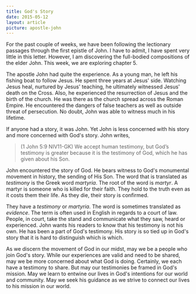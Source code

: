 ```yaml
---
title: God's Story 
date: 2015-05-12
layout: article
picture: apostle-john
---
```

 
For the past couple of weeks, we have been following the lectionary passages through the first epistle of John. I have to admit, I have spent very little in this letter. However, I am discovering the full-bodied compositions of the elder John. This week, we are exploring chapter 5. 

The apostle John had quite the experience. As a young man, he left his fishing boat to follow Jesus. He spent three years at Jesus' side. Watching Jesus heal, nurtured by Jesus' teaching, he ultimately witnessed Jesus' death on the Cross. Also, he experienced the resurrection of Jesus and the birth of the church. He was there as the church spread across the Roman Empire. He encountered the dangers of false teachers as well as outside threat of persecution. No doubt, John was able to witness much in his lifetime.

If anyone had a story, it was John. Yet John is less concerned with his story and more concerned with God's story. John writes,

>(1 John 5:9 NIV11-GK) We accept human testimony, but God’s testimony is greater because it is the testimony of God, which he has given about his Son.

John encountered the story of God. He bears witness to God's monumental movement in history, the sending of His Son. The word that is translated as *testimony* is the Greek word *martyria*. The root of the word is *martyr*. A martyr is someone who is killed for their faith. They hold to the truth even as it costs them their life. As they die, their story is confirmed. 

They have a *testimony* or *martyria*. The word is sometimes translated as *evidence*. The term is often used in English in regards to a court of law. People, in court, take the stand and communicate what they saw, heard or experienced. John wants his readers to know that his testimony is not his own. He has been a part of God's testimony. His story is so tied up in God's story that it is hard to distinguish which is which.

As we discern the movement of God in our midst, may we be a people who join God's story. While our experiences are valid and need to be shared, may we be more concerned about what God is doing. Certainly, we each have a testimony to share. But may our testimonies be framed in God's mission. May we learn to entwine our lives in God's intentions for our world and community. May we seek his guidance as we strive to connect our lives to his mission in our world.



